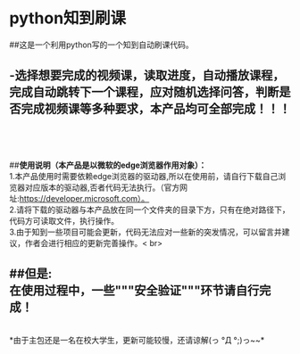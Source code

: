 # python知到刷课

##这是一个利用python写的一个知到自动刷课代码。<br>

**-选择想要完成的视频课，读取进度，自动播放课程，完成自动跳转下一个课程，应对随机选择问答，判断是否完成视频课等多种要求，本产品均可全部完成！！！**<br><br>
---
<br><br>
##**使用说明（本产品是以微软的edge浏览器作用对象）：**<br>
1.本产品使用时需要依赖edge浏览器的驱动器,所以在使用前，请自行下载自己浏览器对应版本的驱动器,否者代码无法执行。（官方网址:https://developer.microsoft.com）。<br>
2.请将下载的驱动器与本产品放在同一个文件夹的目录下方，只有在绝对路径下，代码方可读取文件，执行操作。<br>
3.由于知到一些项目可能会更新，代码无法应对一些新的突发情况，可以留言并建议，作者会进行相应的更新完善操作。< br>

##**但是**:<br>
   在使用过程中，一些"""安全验证"""环节请自行完成！
---
<br>
*由于主包还是一名在校大学生，更新可能较慢，还请谅解(っ °Д °;)っ~~*


